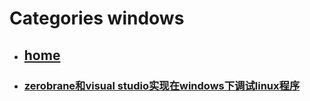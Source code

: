 # Categories windows
* ## [home](../README.md)
* ### [zerobrane和visual studio实现在windows下调试linux程序](zerobrane_VisualStudio_debug_linux.md)
